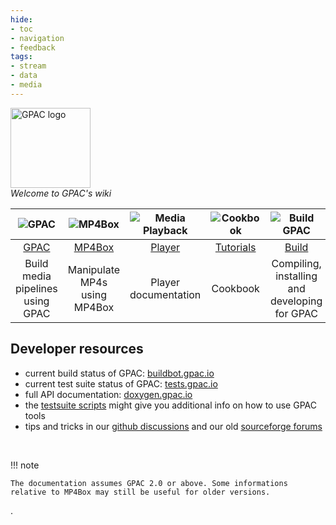 ```yaml
---
hide:
- toc
- navigation
- feedback
tags:
- stream
- data
- media
---
```






<p id="welcome">
    <img id="home-logo" src="/images/gpac-logo-full.svg" style="width: 128px; height: auto;" alt="GPAC logo"/>
    <br/>
    <em>Welcome to GPAC's wiki</em>
    <br/>
</p>

| ![GPAC](/images/pipe.png) | ![MP4Box](/images/videoedit.png) | ![Media Playback](/images/player.png) | ![Cookbook](/images/cookbook.png) | ![Build GPAC](/images/tools.png) |
|:-:|:-:|:-:|:-:|:-:|
| [GPAC](/Filters/Filters) | [MP4Box](/MP4Box/MP4Box) | [Player](/Player/Player) | [Tutorials](/Howtos/howtos) | [Build](/Build/Build-Introduction) |
|Build media pipelines using GPAC|Manipulate MP4s using MP4Box|Player documentation|Cookbook|Compiling, installing and developing for GPAC|

## Developer resources

* current build status of GPAC: <a href="https://buildbot.gpac.io" target="_blank">buildbot.gpac.io</a>
* current test suite status of GPAC: <a href="https://tests.gpac.io" target="_blank">tests.gpac.io</a>
* full API documentation: <a href="https://doxygen.gpac.io" target="_blank"> doxygen.gpac.io</a>
* the <a href="https://github.com/gpac/testsuite/tree/master/scripts" target="_blank">testsuite scripts</a> might give you additional info on how to use GPAC tools
* tips and tricks in our [github discussions](https://github.com/gpac/gpac/issues?utf8=%E2%9C%93&q=) and our old [sourceforge forums](https://sourceforge.net/p/gpac/discussion/)

<br/>

!!! note

    The documentation assumes GPAC 2.0 or above. Some informations relative to MP4Box may still be useful for older versions.

.



